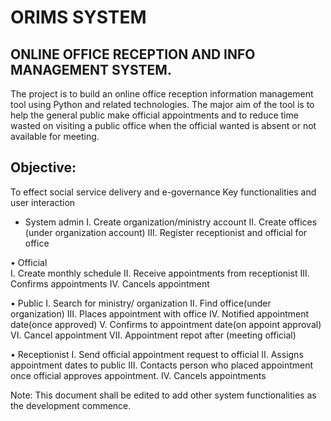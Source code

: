 # ORIMS SYSTEM



## ONLINE OFFICE RECEPTION AND INFO MANAGEMENT SYSTEM.<br/>
The project is to build an online office reception information management tool using Python and related technologies. The major aim of the tool is to help the general public make official appointments and to reduce time wasted on visiting a public office when the official wanted is absent or not available for meeting.

## Objective:
To effect social service delivery and e-governance
Key functionalities and user interaction
*	System admin
I.	Create organization/ministry account
II.	Create offices (under organization account)
III.	Register receptionist and official for office



•	Official<br/>
I.	Create monthly schedule
II.	Receive appointments from receptionist
III.	Confirms appointments
IV.	Cancels appointment


•	Public
I.	Search for ministry/ organization
II.	Find office(under organization)
III.	Places appointment with office
IV.	Notified appointment date(once approved)
V.	Confirms to appointment date(on appoint approval)
VI.	Cancel appointment
VII.	Appointment repot after (meeting official)

•	Receptionist
I.	Send official appointment request to official
II.	Assigns appointment dates to public
III.	Contacts person who placed appointment once official approves appointment.
IV.	Cancels appointments



Note: This document shall be edited to add other system functionalities as the development commence.

